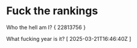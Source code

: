 # Fuck the rankings

Who the hell am I?
{ 22813756 }

What fucking year is it?
[ 2025-03-21T16:46:40Z ]
